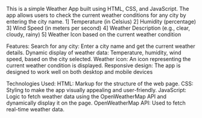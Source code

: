 This is a simple Weather App built using HTML, CSS, and JavaScript. The app allows users to check the current weather conditions for any city by entering the city name.
1] Temperature (in Celsius)
2] Humidity (percentage)
3] Wind Speed (in meters per second)
4] Weather Description (e.g., clear, cloudy, rainy)
5] Weather Icon based on the current weather condition

Features:
Search for any city: Enter a city name and get the current weather details.
Dynamic display of weather data: Temperature, humidity, wind speed, based on the city selected.
Weather icon: An icon representing the current weather condition is displayed.
Responsive design: The app is designed to work well on both desktop and mobile devices

Technologies Used:
HTML: Markup for the structure of the web page.
CSS: Styling to make the app visually appealing and user-friendly.
JavaScript: Logic to fetch weather data using the OpenWeatherMap API and dynamically display it on the page.
OpenWeatherMap API: Used to fetch real-time weather data.
